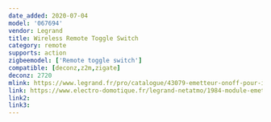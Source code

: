 ```yaml
---
date_added: 2020-07-04
model: '067694'
vendor: Legrand
title: Wireless Remote Toggle Switch
category: remote
supports: action
zigbeemodel: ['Remote toggle switch']
compatible: [deconz,z2m,zigate]
deconz: 2720
mlink: https://www.legrand.fr/pro/catalogue/43079-emetteur-onoff-pour-interrupteur-ou-poussoir/module-emetteur-connecte-pour-installation-with-netatmo-pour-transformer-va-et-vient-filaire-en-version-sans-fil
link: https://www.electro-domotique.fr/legrand-netatmo/1984-module-emetteur-sans-fil-onoff-pour-va-et-vient-with-netatmo-legrand-067694.html
link2: 
link3: 
---
```

